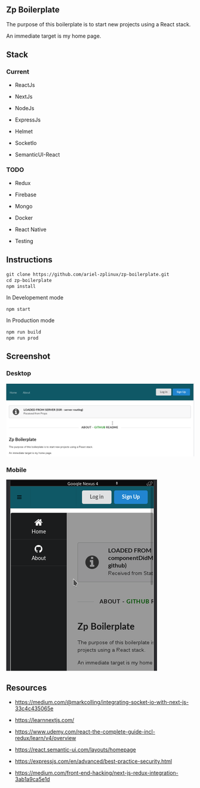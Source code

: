 ## Zp Boilerplate

The purpose of this boilerplate is to start new projects using a React stack.

An immediate target is my home page.

## Stack

### Current

- ReactJs

- NextJs 

- NodeJs

- ExpressJs

- Helmet

- SocketIo

- SemanticUI-React

### TODO

- Redux

- Firebase

- Mongo

- Docker

- React Native

- Testing

## Instructions

```shell
git clone https://github.com/ariel-zplinux/zp-boilerplate.git
cd zp-boilerplate
npm install
```

In Developement mode

```shell
npm start
```

In Production mode

```shell
npm run build
npm run prod
```

## Screenshot

### Desktop

![alt text](https://github.com/ariel-zplinux/zp-boilerplate/raw/master/static/assets/images/screenshot/Desktop.png "zp-boilerplate on desktop")

### Mobile

![alt text](https://github.com/ariel-zplinux/zp-boilerplate/raw/master/static/assets/images/screenshot/Mobile.png "zp-boilerplate on mobile")

## Resources

- https://medium.com/@markcolling/integrating-socket-io-with-next-js-33c4c435065e

- https://learnnextjs.com/

- https://www.udemy.com/react-the-complete-guide-incl-redux/learn/v4/overview

- https://react.semantic-ui.com/layouts/homepage

- https://expressjs.com/en/advanced/best-practice-security.html

- https://medium.com/front-end-hacking/next-js-redux-integration-3ab1a9ca5e1d
